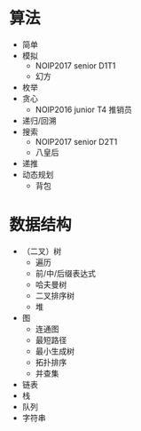 # 算法 
* 简单
* 模拟
  * NOIP2017 senior D1T1
  * 幻方
* 枚举
* 贪心
  * NOIP2016 junior T4 推销员
* 递归/回溯
* 搜索
  * NOIP2017 senior D2T1
  * 八皇后
* 递推
* 动态规划
  * 背包


# 数据结构
* （二叉）树
  * 遍历
  * 前/中/后缀表达式
  * 哈夫曼树
  * 二叉排序树
  * 堆
* 图
  * 连通图
  * 最短路径
  * 最小生成树
  * 拓扑排序
  * 并查集
* 链表
* 栈
* 队列
* 字符串

 

